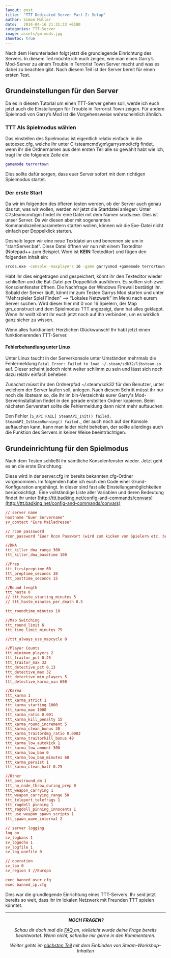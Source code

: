 ```yaml
---
layout: post
title:  "TTT Dedicated Server Part 2: Setup"
author: Simon Müller
date:   2014-04-16 21:31:33 +0100
categories: TTT-Server
image: assets/gm-mods.jpg
showtoc: true
---
```


Nach dem Herunterladen folgt jetzt die grundlegende Einrichtung des Servers. In diesem Teil möchte ich euch zeigen, wie man einen Garry’s Mod-Server zu einem Trouble in Terrorist Town Server macht und was es dabei zu beachten gibt. Nach diesem Teil ist der Server bereit für einen ersten Test.

<!--more-->

## Grundeinstellungen für den Server
Da es in diesem Tutorial um einen TTT-Server gehen soll, werde ich euch jetzt auch die Einstellungen für Trouble in Terrorist Town zeigen. Für andere Spielmodi von Garry’s Mod ist die Vorgehensweise wahrscheinlich ähnlich.

### TTT Als Spielmodus wählen
Das einstellen des Spielmodus ist eigentlich relativ einfach: in die autoexec.cfg, welche ihr unter C:\steamcmd\gm\garrysmod\cfg findet, wenn ihr die Ordnernamen aus dem ersten Teil alle so gewählt habt wie ich, tragt ihr die folgende Zeile ein:

~~~ lua
gamemode terrortown
~~~

Dies sollte dafür sorgen, dass euer Server sofort mit dem richtigen Spielmodus startet.

### Der erste Start
Da wir im folgenden des öfteren testen werden, ob der Server auch genau das tut, was wir wollen, werden wir jetzt die Startdatei anlegen: Unter C:\steamcmd\gm findet ihr eine Datei mit dem Namen srcds.exe. Dies ist unser Server. Da wir diesen aber mit sogenannten Kommandozeilenparametern starten wollen, können wir die Exe-Datei nicht einfach per Doppelklick starten.

Deshalb legen wir eine neue Textdatei an und benennen sie um in “startServer.bat”. Diese Datei öffnen wir nun mit einem Texteditor (Notepad++ zum Beispiel. Word ist **KEIN** Texteditor) und fügen den folgenden Inhalt ein:

~~~ bash
srcds.exe -console -maxplayers 16 -game garrysmod +gamemode terrortown +map gm_construct
~~~

Habt ihr dies eingetragen und gespeichert, könnt ihr den Texteditor wieder schließen und die Bat-Datei per Doppelklick ausführen. Es sollten sich zwei Konsolenfenster öffnen. Die Nachfrage der Windows Firewall bestätigt ihr. Sobald der Server läuft, könnt ihr zum Testen Garrys Mod starten und unter “Mehrspieler Spiel Finden” –&gt; “Lokales Netzwerk” im Menü nach eurem Server suchen. Wird dieser hier mit 0 von 16 Spielern, der Map gm_construct und dem Spielmodus TTT angezeigt, dann hat alles geklappt. Wenn ihr wollt könnt ihr euch jetzt noch auf ihn verbinden, um es wirklich ganz sicher zu wissen.

Wenn alles funktioniert: Herzlichen Glückwunsch! Ihr habt jetzt einen funktionierenden TTT-Server.

#### Fehlerbehandlung unter Linux
Unter Linux taucht in der Serverkonsole unter Umständen mehrmals die Fehlermeldung `Fatal Error: Failed to load ~/.steam/sdk32/libsteam.so` auf. Dieser scheint jedoch nicht weiter schlimm zu sein und lässt sich noch dazu relativ einfach beheben:

Zunächst müsst ihr den Ordnerpfad ~/.steam/sdk32 für den Benutzer, unter welchem der Server laufen soll, anlegen. Nach diesem Schritt müsst ihr nur noch die libsteam.so, die ihr im bin-Verzeichnis eurer Garry's Mod-Serverinstallation findet in den gerade erstellten Ordner kopieren. Beim nächsten Serverstart sollte die Fehlermeldung dann nicht mehr auftauchen.

Den Fehler `[S_API FAIL] SteamAPI_Init() failed; SteamAPI_IsSteamRunning() failed.`, der auch noch auf der Konsole auftauchen kann, kann man leider nicht beheben, der sollte allerdings auch die Funktion des Servers in keiner Weise beeinträchtigen.


## Grundeinrichtung für den Spielmodus
Nach dem Testen schließt ihr sämtliche Konsolenfenster wieder. Jetzt geht es an die erste Einrichtung:

Diese wird in der server.cfg im bereits bekannten cfg-Ordner vorgenommen. Im folgenden habe ich euch den Code einer Grund-Konfiguration angehängt. In dieser sind fast alle Einstellungsmöglichkeiten berücksichtigt.  Eine vollständige Liste aller Variablen und deren Bedeutung findet ihr unter [http://ttt.badking.net/config-and-commands/convars](http://ttt.badking.net/config-and-commands/convars)

~~~ conf
// server name
hostname "Euer Servername"
sv_contact "Eure Mailadresse"

// rcon passsword
rcon_password "Euer Rcon Passwort (wird zum kicken von Spielern etc. benötigt)"

//DNA
ttt_killer_dna_range 300
ttt_killer_dna_basetime 100

//Prep
ttt_firstpreptime 60
ttt_preptime_seconds 30
ttt_posttime_seconds 15

//Round length
ttt_haste 0
// ttt_haste_starting_minutes 5
// ttt_haste_minutes_per_death 0.5

ttt_roundtime_minutes 10

//Map Switching
ttt_round_limit 6
ttt_time_limit_minutes 75

//ttt_always_use_mapcycle 0

//Player Counts
ttt_minimum_players 2
ttt_traitor_pct 0.25
ttt_traitor_max 32
ttt_detective_pct 0.13
ttt_detective_max 32
ttt_detective_min_players 5
ttt_detective_karma_min 600

//Karma
ttt_karma 1
ttt_karma_strict 1
ttt_karma_starting 1000
ttt_karma_max 1000
ttt_karma_ratio 0.001
ttt_karma_kill_penalty 15
ttt_karma_round_increment 5
ttt_karma_clean_bonus 30
ttt_karma_traitordmg_ratio 0.0003
ttt_karma_traitorkill_bonus 40
ttt_karma_low_autokick 1
ttt_karma_low_amount 300
ttt_karma_low_ban 0
ttt_karma_low_ban_minutes 60
ttt_karma_persist 1
ttt_karma_clean_half 0.25

//Other
ttt_postround_dm 1
ttt_no_nade_throw_during_prep 0
ttt_weapon_carrying 1
ttt_weapon_carrying_range 50
ttt_teleport_telefrags 1
ttt_ragdoll_pinning 1
ttt_ragdoll_pinning_innocents 1
ttt_use_weapon_spawn_scripts 1
ttt_spawn_wave_interval 2

// server logging
log on
sv_logbans 1
sv_logecho 1
sv_logfile 1
sv_log_onefile 0

// operation
sv_lan 0
sv_region 3 //Europa

exec banned_user.cfg
exec banned_ip.cfg 
~~~

Dies war die grundlegende Einrichtung eines TTT-Servers. Ihr seid jetzt bereits so weit, dass ihr im lokalen Netzwerk mit Freunden TTT spielen könntet.

---

<p style="text-align: center;"> <em><strong>NOCH FRAGEN?</strong></em></p>
<p style="text-align: center;"><em>Schau dir doch mal die <a title="Garrys mod TTT Dedicated Server erstellen – Part 7: F.A.Q/Troubleshooting" href="https://e-smog.org/blog/garrys-mod-ttt-dedicated-server-erstellen-part-7-f-a-q/">FAQ </a>an, vielleicht wurde deine Frage bereits beantwortet. Wenn nicht, schreibe mir gerne in den Kommentaren.</em></p>
<p style="text-align: center;"><em>Weiter gehts im <a title="Garrys mod TTT Dedicated Server erstellen – Part 3: Steam Workshop integrieren" href="https://e-smog.org/blog/garrys-mod-ttt-dedicated-server-erstellenpart-3/">nächsten Teil</a> mit dem Einbinden von Steam-Workshop-Inhalten</em></p>